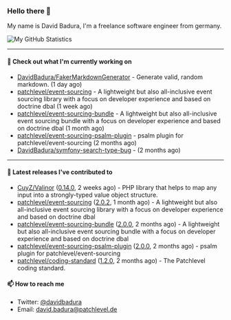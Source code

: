 ### Hello there 👋

My name is David Badura, I'm a freelance software engineer from germany.

![My GitHub Statistics](https://github-readme-stats.vercel.app/api?username=DavidBadura&show_icons=true&count_private=true&hide_title=true)

---

#### 👷 Check out what I'm currently working on

- [DavidBadura/FakerMarkdownGenerator](https://github.com/DavidBadura/FakerMarkdownGenerator) - Generate valid, random markdown. (1 day ago)
- [patchlevel/event-sourcing](https://github.com/patchlevel/event-sourcing) - A lightweight but also all-inclusive event sourcing library with a focus on developer experience and based on doctrine dbal (1 week ago)
- [patchlevel/event-sourcing-bundle](https://github.com/patchlevel/event-sourcing-bundle) - A lightweight but also all-inclusive event sourcing bundle with a focus on developer experience and based on doctrine dbal (1 month ago)
- [patchlevel/event-sourcing-psalm-plugin](https://github.com/patchlevel/event-sourcing-psalm-plugin) - psalm plugin for patchlevel/event-sourcing (2 months ago)
- [DavidBadura/symfony-search-type-bug](https://github.com/DavidBadura/symfony-search-type-bug) -  (2 months ago)

---

#### 🔭 Latest releases I've contributed to

- [CuyZ/Valinor](https://github.com/CuyZ/Valinor) ([0.14.0](https://github.com/CuyZ/Valinor/releases/tag/0.14.0), 2 weeks ago) - PHP library that helps to map any input into a strongly-typed value object structure.
- [patchlevel/event-sourcing](https://github.com/patchlevel/event-sourcing) ([2.0.2](https://github.com/patchlevel/event-sourcing/releases/tag/2.0.2), 1 month ago) - A lightweight but also all-inclusive event sourcing library with a focus on developer experience and based on doctrine dbal
- [patchlevel/event-sourcing-bundle](https://github.com/patchlevel/event-sourcing-bundle) ([2.0.0](https://github.com/patchlevel/event-sourcing-bundle/releases/tag/2.0.0), 2 months ago) - A lightweight but also all-inclusive event sourcing bundle with a focus on developer experience and based on doctrine dbal
- [patchlevel/event-sourcing-psalm-plugin](https://github.com/patchlevel/event-sourcing-psalm-plugin) ([2.0.0](https://github.com/patchlevel/event-sourcing-psalm-plugin/releases/tag/2.0.0), 2 months ago) - psalm plugin for patchlevel/event-sourcing
- [patchlevel/coding-standard](https://github.com/patchlevel/coding-standard) ([1.2.0](https://github.com/patchlevel/coding-standard/releases/tag/1.2.0), 2 months ago) - The Patchlevel coding standard.

#### 📫 How to reach me

- Twitter: [@davidbadura](https://twitter.com/davidbadura)
- Email: [david.badura@patchlevel.de](mailto:david.badura@patchlevel.de)